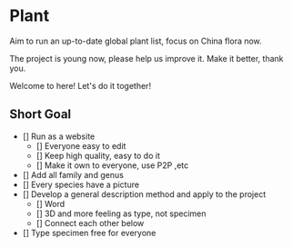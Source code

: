 # Plant
Aim to run an up-to-date global plant list, focus on China flora now.

The project is young now, please help us improve it. Make it better, thank you.

Welcome to here! Let's do it together!

## Short Goal
* [] Run as a website
  * [] Everyone easy to edit
  * [] Keep high quality, easy to do it
  * [] Make it own to everyone, use P2P ,etc
* [] Add all family and genus
* [] Every species have a picture
* [] Develop a general description method and apply to the project
  * [] Word
  * [] 3D and more feeling as type, not specimen
  * [] Connect each other below
* [] Type specimen free for everyone